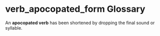# verb_apocopated_form Glossary
An **apocopated verb** has been shortened by dropping the final sound or syllable.

